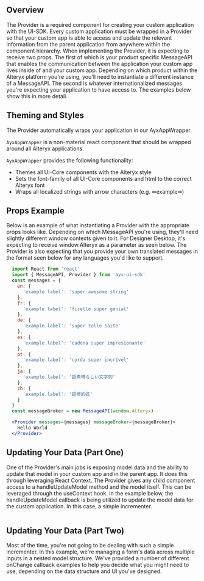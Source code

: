 ## Overview
The Provider is a required component for creating your custom application with the UI-SDK. Every custom application must be wrapped in a Provider so that your custom app is able to access and update the relevant information from the parent application from anywhere within the component hierarchy. When implementing the Provider, it is expecting to receive two props. The first of which is your product specific MessageAPI that enables the communication between the application your custom app lives inside of and your custom app. Depending on which product within the Alteryx platform you're using, you'll need to instantiate a different instance of a MessageAPI. The second is whatever internationalized messages you're expecting your application to have access to. The examples below show this in more detail. 

## Theming and Styles
The Provider automatically wraps your application in our AyxAppWrapper.

`AyxAppWrapper` is a non-material react component that should be wrapped around all Alteryx applications. 

`AyxAppWrapper` provides the following functionality:
- Themes all UI-Core components with the Alteryx style
- Sets the font-family of all UI-Core components and html to the correct Alteryx font
- Wraps all localized strings with arrow characters (e.g. ⇚example⇛)

## Props Example
Below is an example of what instantiating a Provider with the appropriate props looks like. Depending on which MessageAPI you're using, they'll need slightly different window contexts given to it. For Designer Desktop, it's expecting to receive window.Alteryx as a parameter as seen below. The Provider is also expecting that you provide your own translated messages in the format seen below for any languages you'd like to support. 

``` jsx static
  import React from 'react'
  import { MessageAPI, Provider } from 'ayx-ui-sdk'
  const messages = {
    en: {
      'example.label': 'super awesome string'
    },
    fr: {
      'example.label': 'ficelle super génial'
    },
    de: {
      'example.label': 'super tolle Saite'
    },
    es: {
      'example.label': 'cadena super impresionante'
    },
    pt: {
      'example.label': 'corda super incrível'
    },
    ja: {
      'example.label': '超素晴らしい文字列'
    },
    zh: {
      'example.label': '超棒的弦'
    }
  }
  const messageBroker = new MessageAPI(window.Alteryx)

  <Provider messages={messages} messageBroker={messageBroker}>
    Hello World
  </Provider>
```

## Updating Your Data (Part One)
One of the Provider's main jobs is exposing model data and the ability to update that model in your custom app and in the parent app. It does this through leveraging React Context. The Provider gives any child component access to a handleUpdateModel method and the model itself. This can be leveraged through the useContext hook. In the example below, the handleUpdateModel callback is being utilized to update the model data for the custom application. In this case, a simple incrementer. 

```js { "file": "../basicDemo.js" }
```

## Updating Your Data (Part Two)
Most of the time, you're not going to be dealing with such a simple incrementer. In this example, we're managing a form's data across multiple inputs in a nested model structure. We've provided a number of different onChange callback examples to help you decide what you might need to use, depending on the data structure and UI you've designed. 
```js { "file": "../advancedDemo.js" }

